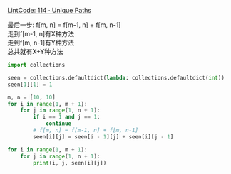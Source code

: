 [LintCode: 114 · Unique Paths](https://www.lintcode.com/problem/114/)

最后一步: f[m, n] = f[m-1, n] + f[m, n-1]  
走到f[m-1, n]有X种方法  
走到f[m, n-1]有Y种方法  
总共就有X+Y种方法  

```python
import collections

seen = collections.defaultdict(lambda: collections.defaultdict(int))
seen[1][1] = 1

m, n = [10, 10]
for i in range(1, m + 1):
    for j in range(1, n + 1):
        if i == 1 and j == 1:
            continue
        # f[m, n] = f[m-1, n] + f[m, n-1]
        seen[i][j] = seen[i - 1][j] + seen[i][j - 1]

for i in range(1, m + 1):
    for j in range(1, n + 1):
        print(i, j, seen[i][j])
```
